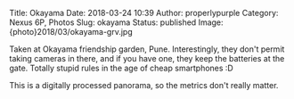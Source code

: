 Title: Okayama
Date: 2018-03-24 10:39
Author: properlypurple
Category: Nexus 6P, Photos
Slug: okayama
Status: published
Image: {photo}2018/03/okayama-grv.jpg

Taken at Okayama friendship garden, Pune. Interestingly, they don't permit taking cameras in there, and if you have one, they keep the batteries at the gate. Totally stupid rules in the age of cheap smartphones :D


This is a digitally processed panorama, so the metrics don't really matter.
